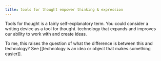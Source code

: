 ```yaml
---
title: tools for thought empower thinking & expression
---
```

Tools for thought is a fairly self-explanatory term. You could consider a writing device as a tool for thought. technology that expands and improves our ability to work with and create ideas.


To me, this raises the question of what the difference is between this and technology? See [[technology is an idea or object that makes something easier]].
